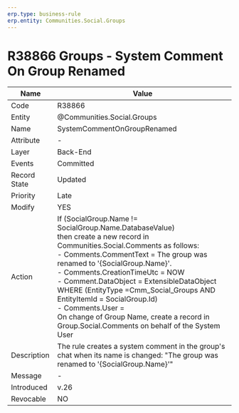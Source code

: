 ```yaml
---
erp.type: business-rule
erp.entity: Communities.Social.Groups 
---
```


# R38866 Groups - System Comment On Group Renamed

| Name | Value |
| ---- | ----- |
| Code | R38866 |
| Entity | @Communities.Social.Groups 
| Name | SystemCommentOnGroupRenamed |
| Attribute | - |
| Layer | Back-End |
| Events | Committed |
| Record State | Updated |
| Priority | Late |
| Modify | YES |
| Action | If (SocialGroup.Name != SocialGroup.Name.DatabaseValue)<br>then create a new record in Communities.Social.Comments as follows:<br> - Comments.CommentText = The group was renamed to '{SocialGroup.Name}'.<br>- Comments.CreationTimeUtc = NOW <br>- Comment.DataObject = ExtensibleDataObject <br> WHERE (EntityType =Cmm_Social_Groups AND EntityItemId = SocialGroup.Id)<br>- Comments.User = <SYSTEM><br> On change of Group Name, create a record in Group.Social.Comments on behalf of the System User|
| Description| The rule creates a system comment in the group's chat when its name is changed: "The group was renamed to '{SocialGroup.Name}'"|
| Message | - |
| Introduced |v.26|
| Revocable | NO |
